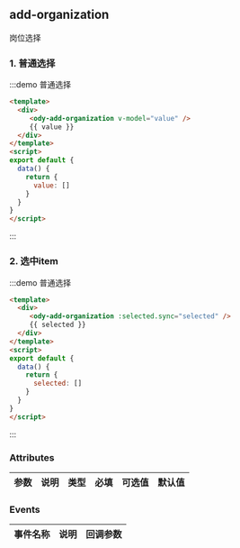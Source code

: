 ## add-organization

岗位选择

### 1. 普通选择

:::demo 普通选择

```html
<template>
  <div>
     <ody-add-organization v-model="value" />
     {{ value }}
  </div>
</template>
<script>
export default {
  data() {
    return {
      value: []
    }
  }
}
</script>
```

:::


### 2. 选中item

:::demo 普通选择

```html
<template>
  <div>
     <ody-add-organization :selected.sync="selected" />
     {{ selected }}
  </div>
</template>
<script>
export default {
  data() {
    return {
      selected: []
    }
  }
}
</script>
```

:::

### Attributes

|       参数       |       说明        |  类型   | 必填  |          可选值          |   默认值   |
| ---------------- | ----------------- | ------- | ----- | ------------------------ | ---------- |

### Events

| 事件名称 | 说明 |  回调参数  |
| -------- | ---- | ---------- |